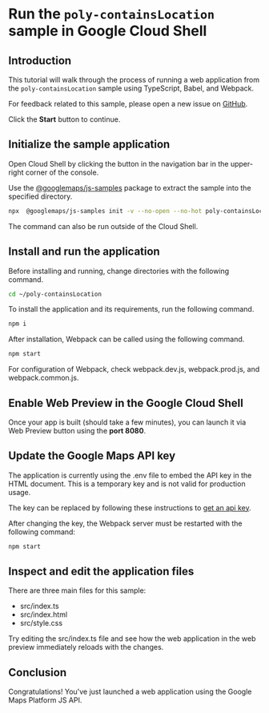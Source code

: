 # Run the `poly-containsLocation` sample in Google Cloud Shell

<walkthrough-tutorial-duration duration="10"/>

## Introduction

This tutorial will walk through the process of running a web application from
the `poly-containsLocation` sample using TypeScript, Babel, and Webpack.

For feedback related to this sample, please open a new issue on
[GitHub](https://github.com/googlemaps/js-samples/issues).

Click the **Start** button to continue.

## Initialize the sample application

Open Cloud Shell by clicking the
<walkthrough-cloud-shell-icon></walkthrough-cloud-shell-icon> button in the
navigation bar in the upper-right corner of the console.

Use the [@googlemaps/js-samples](https://www.npmjs.com/package/@googlemaps/js-samples) package to
extract the sample into the specified directory.

```bash
npx  @googlemaps/js-samples init -v --no-open --no-hot poly-containsLocation ~/poly-containsLocation
```

The command can also be run outside of the Cloud Shell.

## Install and run the application

Before installing and running, change directories with the following command.

```bash
cd ~/poly-containsLocation
```

To install the application and its requirements, run the following command.

```bash
npm i
```

After installation, Webpack can be called using the following command.

```bash
npm start
```

For configuration of Webpack, check
<walkthrough-editor-open-file filePath="poly-containsLocation/webpack.dev.js">webpack.dev.js</walkthrough-editor-open-file>,
<walkthrough-editor-open-file filePath="poly-containsLocation/webpack.prod.js">webpack.prod.js</walkthrough-editor-open-file>,
and
<walkthrough-editor-open-file filePath="poly-containsLocation/webpack.common.js">webpack.common.js</walkthrough-editor-open-file>.

## Enable Web Preview in the Google Cloud Shell

Once your app is built (should take a few minutes), you can launch it via
<walkthrough-spotlight-pointer target="cloudshell" spotlightId="devshell-web-preview-button">Web
Preview button</walkthrough-spotlight-pointer> using the **port 8080**.

## Update the Google Maps API key

The application is currently using the
<walkthrough-editor-open-file filePath="poly-containsLocation/.env">.env</walkthrough-editor-open-file>
file to embed the API key in the HTML document. This is a temporary key and is
not valid for production usage.

The key can be replaced by following these instructions to
[get an api key](https://developers.google.com/maps/documentation/javascript/get-api-key).

After changing the key, the Webpack server must be restarted with the following
command:

```bash
npm start
```

## Inspect and edit the application files

There are three main files for this sample:

*   <walkthrough-editor-open-file filePath="poly-containsLocation/src/index.ts">src/index.ts</walkthrough-editor-open-file>
*   <walkthrough-editor-open-file filePath="poly-containsLocation/src/index.html">src/index.html</walkthrough-editor-open-file>
*   <walkthrough-editor-open-file filePath="poly-containsLocation/src/style.css">src/style.css</walkthrough-editor-open-file>

Try editing the <walkthrough-editor-open-file filePath="poly-containsLocation/src/index.ts">src/index.ts</walkthrough-editor-open-file> file and see how the web application in the web preview immediately reloads with the changes.

## Conclusion

<walkthrough-conclusion-trophy></walkthrough-conclusion-trophy>

Congratulations! You've just launched a web application using the Google Maps
Platform JS API.
